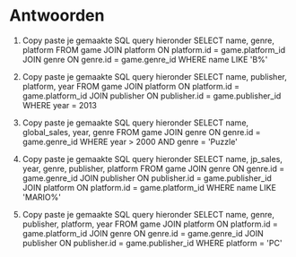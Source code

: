 # Antwoorden
1. Copy paste je gemaakte SQL query hieronder
SELECT name, genre, platform FROM game JOIN platform ON platform.id = game.platform_id JOIN genre ON genre.id = game.genre_id WHERE name LIKE 'B%'
   
2. Copy paste je gemaakte SQL query hieronder
SELECT name, publisher, platform, year FROM game JOIN platform ON platform.id = game.platform_id JOIN publisher ON publisher.id = game.publisher_id WHERE year = 2013

3. Copy paste je gemaakte SQL query hieronder
SELECT name, global_sales, year, genre FROM game JOIN genre ON genre.id = game.genre_id WHERE year > 2000 AND genre = 'Puzzle'

4. Copy paste je gemaakte SQL query hieronder
SELECT name, jp_sales, year, genre, publisher, platform FROM game JOIN genre ON genre.id = game.genre_id JOIN publisher ON publisher.id = game.publisher_id JOIN platform ON platform.id = game.platform_id WHERE name LIKE 'MARIO%'

5. Copy paste je gemaakte SQL query hieronder
SELECT name, genre, publisher, platform, year FROM game JOIN platform ON platform.id = game.platform_id JOIN genre ON genre.id = game.genre_id JOIN publisher ON publisher.id = game.publisher_id WHERE platform = 'PC'